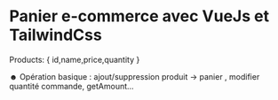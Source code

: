 # Panier e-commerce avec VueJs et TailwindCss

Products: { id,name,price,quantity }

☻ Opération basique : ajout/suppression produit -> panier , modifier quantité commande, getAmount...
